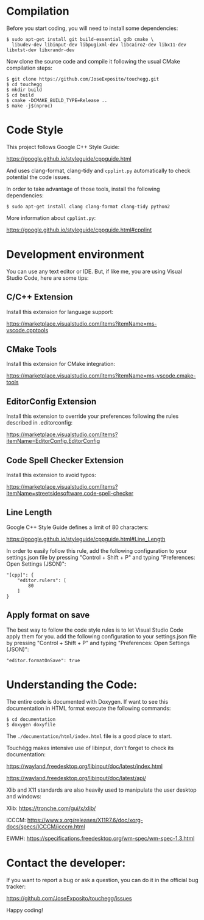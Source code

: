 # Compilation

Before you start coding, you will need to install some dependencies:

```
$ sudo apt-get install git build-essential gdb cmake \
  libudev-dev libinput-dev libpugixml-dev libcairo2-dev libx11-dev libxtst-dev libxrandr-dev
```

Now clone the source code and compile it following the usual CMake compilation steps:

```
$ git clone https://github.com/JoseExposito/touchegg.git
$ cd touchegg
$ mkdir build
$ cd build
$ cmake -DCMAKE_BUILD_TYPE=Release ..
$ make -j$(nproc)
```

# Code Style

This project follows Google C++ Style Guide:

https://google.github.io/styleguide/cppguide.html

And uses clang-format, clang-tidy and `cpplint.py` automatically to check potential the code issues.

In order to take advantage of those tools, install the following dependencies:

```
$ sudo apt-get install clang clang-format clang-tidy python2
```

More information about `cpplint.py`:

https://google.github.io/styleguide/cppguide.html#cpplint

# Development environment

You can use any text editor or IDE. But, if like me, you are using Visual Studio Code, here are some
tips:

## C/C++ Extension

Install this extension for language support:

https://marketplace.visualstudio.com/items?itemName=ms-vscode.cpptools

## CMake Tools

Install this extension for CMake integration:

https://marketplace.visualstudio.com/items?itemName=ms-vscode.cmake-tools

## EditorConfig Extension

Install this extension to override your preferences following the rules described in .editorconfig:

https://marketplace.visualstudio.com/items?itemName=EditorConfig.EditorConfig

## Code Spell Checker Extension

Install this extension to avoid typos:

https://marketplace.visualstudio.com/items?itemName=streetsidesoftware.code-spell-checker


## Line Length

Google C++ Style Guide defines a limit of 80 characters:

https://google.github.io/styleguide/cppguide.html#Line_Length

In order to easily follow this rule, add the following configuration to your settings.json file by
pressing "Control + Shift + P" and typing "Preferences: Open Settings (JSON)":

```
"[cpp]": {
    "editor.rulers": [
        80
    ]
}
```

## Apply format on save

The best way to follow the code style rules is to let Visual Studio Code apply them for you.
add the following configuration to your settings.json file by
pressing "Control + Shift + P" and typing "Preferences: Open Settings (JSON)":

```
"editor.formatOnSave": true
```

# Understanding the Code:

The entire code is documented with Doxygen. If want to see this documentation in HTML format execute
the following commands:

```
$ cd documentation
$ doxygen doxyfile
```

The `./documentation/html/index.html` file is a good place to start.

Touchégg makes intensive use of libinput, don't forget to check its documentation:

https://wayland.freedesktop.org/libinput/doc/latest/index.html

https://wayland.freedesktop.org/libinput/doc/latest/api/

Xlib and X11 standards are also heavily used to manipulate the user desktop and windows:

Xlib: https://tronche.com/gui/x/xlib/

ICCCM: https://www.x.org/releases/X11R7.6/doc/xorg-docs/specs/ICCCM/icccm.html

EWMH: https://specifications.freedesktop.org/wm-spec/wm-spec-1.3.html

# Contact the developer:

If you want to report a bug or ask a question, you can do it in the official bug tracker:

https://github.com/JoseExposito/touchegg/issues

Happy coding!
